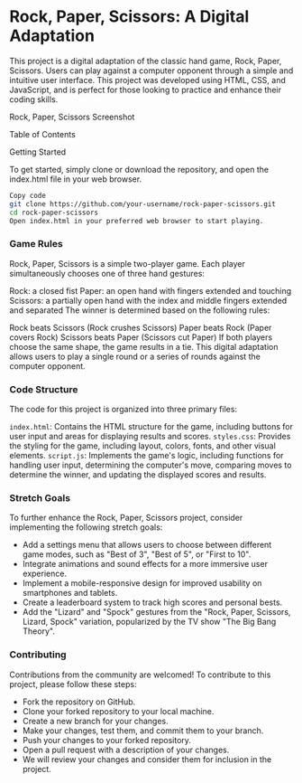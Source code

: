 # Rock, Paper, Scissors: A Digital Adaptation

This project is a digital adaptation of the classic hand game, Rock, Paper, Scissors. Users can play against a computer opponent through a simple and intuitive user interface. This project was developed using HTML, CSS, and JavaScript, and is perfect for those looking to practice and enhance their coding skills.

Rock, Paper, Scissors Screenshot

Table of Contents


Getting Started

To get started, simply clone or download the repository, and open the index.html file in your web browser.

``` bash
Copy code
git clone https://github.com/your-username/rock-paper-scissors.git
cd rock-paper-scissors
Open index.html in your preferred web browser to start playing.
``` 

### Game Rules

Rock, Paper, Scissors is a simple two-player game. Each player simultaneously chooses one of three hand gestures:

Rock: a closed fist
Paper: an open hand with fingers extended and touching
Scissors: a partially open hand with the index and middle fingers extended and separated
The winner is determined based on the following rules:

Rock beats Scissors (Rock crushes Scissors)
Paper beats Rock (Paper covers Rock)
Scissors beats Paper (Scissors cut Paper)
If both players choose the same shape, the game results in a tie. This digital adaptation allows users to play a single round or a series of rounds against the computer opponent.

### Code Structure

The code for this project is organized into three primary files:

`index.html`: Contains the HTML structure for the game, including buttons for user input and areas for displaying results and scores.
`styles.css`: Provides the styling for the game, including layout, colors, fonts, and other visual elements.
`script.js`: Implements the game's logic, including functions for handling user input, determining the computer's move, comparing moves to determine the winner, and updating the displayed scores and results.

### Stretch Goals

To further enhance the Rock, Paper, Scissors project, consider implementing the following stretch goals:

- Add a settings menu that allows users to choose between different game modes, such as "Best of 3", "Best of 5", or "First to 10".
- Integrate animations and sound effects for a more immersive user experience.
- Implement a mobile-responsive design for improved usability on smartphones and tablets.
- Create a leaderboard system to track high scores and personal bests.
- Add the "Lizard" and "Spock" gestures from the "Rock, Paper, Scissors, Lizard, Spock" variation, popularized by the TV show "The Big Bang Theory".

### Contributing

Contributions from the community are welcomed! To contribute to this project, please follow these steps:

- Fork the repository on GitHub.
- Clone your forked repository to your local machine.
- Create a new branch for your changes.
- Make your changes, test them, and commit them to your branch.
- Push your changes to your forked repository.
- Open a pull request with a description of your changes.
- We will review your changes and consider them for inclusion in the project.
